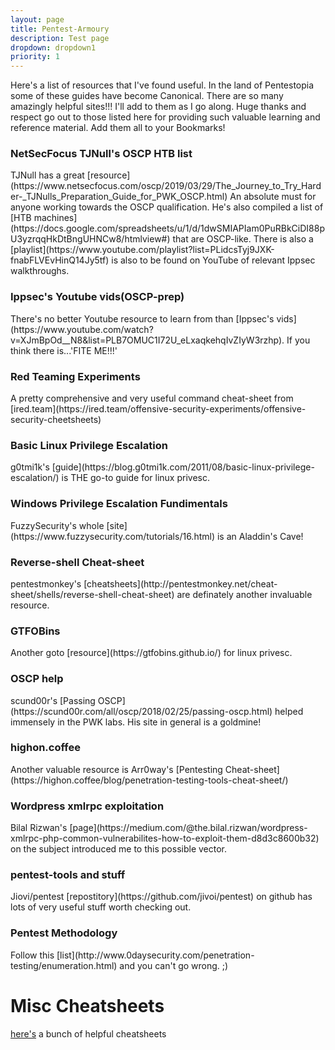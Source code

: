 ```yaml
---
layout: page
title: Pentest-Armoury
description: Test page
dropdown: dropdown1
priority: 1
---
```


Here's a list of resources that I've found useful. In the land of Pentestopia some of these guides have become Canonical.
There are so many amazingly helpful sites!!! I'll add to them as I go along. Huge thanks and respect go out to those listed here for providing such valuable learning and reference material.
Add them all to your Bookmarks!

<h3>NetSecFocus TJNull's OSCP HTB list</h3>
TJNull has a great [resource](https://www.netsecfocus.com/oscp/2019/03/29/The_Journey_to_Try_Harder-_TJNulls_Preparation_Guide_for_PWK_OSCP.html) An absolute must for anyone working towards the OSCP qualification.
He's also compiled a list of [HTB machines](https://docs.google.com/spreadsheets/u/1/d/1dwSMIAPIam0PuRBkCiDI88pU3yzrqqHkDtBngUHNCw8/htmlview#) that are OSCP-like.
There is also a [playlist](https://www.youtube.com/playlist?list=PLidcsTyj9JXK-fnabFLVEvHinQ14Jy5tf) is also to be found on YouTube of relevant Ippsec walkthroughs.


<h3>Ippsec's Youtube vids(OSCP-prep)</h3>
There's no better Youtube resource to learn from than [Ippsec's vids](https://www.youtube.com/watch?v=XJmBpOd__N8&list=PLB7OMUC1I72U_eLxaqkehqIvZIyW3rzhp). If you think there is...'FITE ME!!!'

<h3>Red Teaming Experiments</h3>
A pretty comprehensive and very useful command cheat-sheet from [ired.team](https://ired.team/offensive-security-experiments/offensive-security-cheetsheets)

<h3>Basic Linux Privilege Escalation</h3>
g0tmi1k's [guide](https://blog.g0tmi1k.com/2011/08/basic-linux-privilege-escalation/) is THE go-to guide for linux privesc.

<h3>Windows Privilege Escalation Fundimentals</h3>
FuzzySecurity's whole [site](https://www.fuzzysecurity.com/tutorials/16.html) is an Aladdin's Cave! 

<h3>Reverse-shell Cheat-sheet</h3>
pentestmonkey's [cheatsheets](http://pentestmonkey.net/cheat-sheet/shells/reverse-shell-cheat-sheet) are definately another invaluable resource.

<h3>GTFOBins</h3>
Another goto [resource](https://gtfobins.github.io/) for linux privesc.

<h3>OSCP help</h3>
scund00r's [Passing OSCP](https://scund00r.com/all/oscp/2018/02/25/passing-oscp.html) helped immensely in the PWK labs. His site in general is a goldmine!

<h3>highon.coffee</h3>
Another valuable resource is Arr0way's [Pentesting Cheat-sheet](https://highon.coffee/blog/penetration-testing-tools-cheat-sheet/)

<h3>Wordpress xmlrpc exploitation</h3>
Bilal Rizwan's [page](https://medium.com/@the.bilal.rizwan/wordpress-xmlrpc-php-common-vulnerabilites-how-to-exploit-them-d8d3c8600b32) on the subject introduced me to this possible vector.

<h3>pentest-tools and stuff</h3>
Jiovi/pentest [repostitory](https://github.com/jivoi/pentest) on github has lots of very useful stuff worth checking out.


<h3>Pentest Methodology</h3>
Follow this [list](http://www.0daysecurity.com/penetration-testing/enumeration.html) and you can't go wrong. ;)


# Misc Cheatsheets

[here's](https://github.com/coreb1t/awesome-pentest-cheat-sheets) a bunch of helpful cheatsheets

